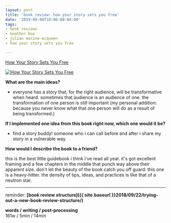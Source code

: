 ```yaml
---
layout: post
title: 'book review: how your story sets you free'
date: '2019-09-08T10:06:00-04:00'
tags:
- book reviews
- heather box
- julian mocine-mcqueen
- how your story sets you free

--- 
```



[How Your Story Sets You Free](https://www.goodreads.com/book/show/43522423-how-your-story-sets-you-free)

[![How Your Story Sets You Free](https://i.gr-assets.com/images/S/compressed.photo.goodreads.com/books/1559607445l/43522423.jpg)](https://www.goodreads.com/book/show/43522423-how-your-story-sets-you-free)

**What are the main ideas?** 

* everyone has a story that, for the right audience, will be transformative when heard. sometimes that audience is an audience of one. the transformation of one person is still important (my personal addition: because you never know what that one person will do as a result of being transformed.)


**If I implemented one idea from this book right now, which one would it be?**

* find a story buddy! someone who i can call before and after i share my story in a vulnerable way.

**How would I describe the book to a friend?**

this is the best little guidebook i think i've read all year. it's got excellent framing and a few chapters in the middle that punch way above their apparent size. don't let the beauty of the book catch you off guard: this one is a heavy-hitter. the density of tips, ideas, and practices is like that of a neutron star. 

---

reminder: **[book review structure]({{ site.baseurl }}2018/09/22/trying-out-a-new-book-review-structure/)**

<!-- hyperlink bank -->


<!-- &#042; = asterisk -->
<!-- &#039; = single quote '-->

**words / writing / post-processing**  
161w / 5min / 14min